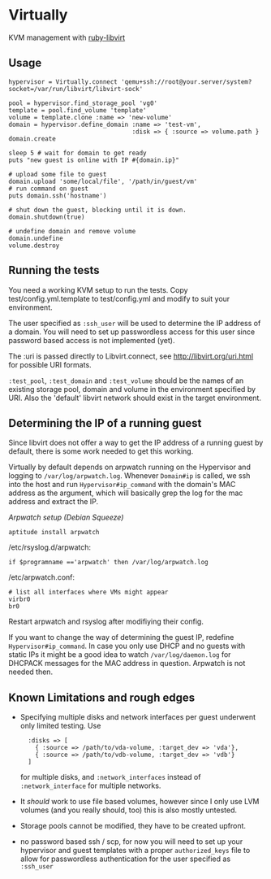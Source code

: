Virtually
=========

KVM management with [ruby-libvirt](http://libvirt.org/)

Usage
-----

    hypervisor = Virtually.connect 'qemu+ssh://root@your.server/system?socket=/var/run/libvirt/libvirt-sock'

    pool = hypervisor.find_storage_pool 'vg0'
    template = pool.find_volume 'template'
    volume = template.clone :name => 'new-volume'
    domain = hypervisor.define_domain :name => 'test-vm',
                                      :disk => { :source => volume.path }
    domain.create

    sleep 5 # wait for domain to get ready
    puts "new guest is online with IP #{domain.ip}"

    # upload some file to guest
    domain.upload 'some/local/file', '/path/in/guest/vm'
    # run command on guest
    puts domain.ssh('hostname')

    # shut down the guest, blocking until it is down.
    domain.shutdown(true)

    # undefine domain and remove volume
    domain.undefine
    volume.destroy


Running the tests
-----------------

You need a working KVM setup to run the tests. Copy
test/config.yml.template to test/config.yml and modify to suit your
environment. 

The user specified as `:ssh_user` will be used to determine the IP address
of a domain. You will need to set up passwordless access for this user
since password based access is not implemented (yet).

The :uri is passed directly to Libvirt.connect, see
http://libvirt.org/uri.html for possible URI formats.

`:test_pool`, `:test_domain` and `:test_volume` should be the names of an
existing storage pool, domain and volume in the environment specified by
URI. Also the 'default' libvirt network should exist in the target
environment.


Determining the IP of a running guest
-------------------------------------

Since libvirt does not offer a way to get the IP address of a running guest by
default, there is some work needed to get this working.

Virtually by default depends on arpwatch running on the Hypervisor and
logging to `/var/log/arpwatch.log`. Whenever `Domain#ip` is called, we
ssh into the host and run `Hypervisor#ip_command` with the domain's MAC
address as the argument, which will basically grep the log for the mac
address and extract the IP.

*Arpwatch setup (Debian Squeeze)*

    aptitude install arpwatch


/etc/rsyslog.d/arpwatch:

    if $programname =='arpwatch' then /var/log/arpwatch.log


/etc/arpwatch.conf:

    # list all interfaces where VMs might appear
    virbr0
    br0



Restart arpwatch and rsyslog after modifiying their config.

If you want to change the way of determining the guest IP, redefine
`Hypervisor#ip_command`. In case you only use DHCP and no guests with
static IPs it might be a good idea to watch `/var/log/daemon.log` for
DHCPACK messages for the MAC address in question. Arpwatch is not needed
then.


Known Limitations and rough edges
---------------------------------

- Specifying multiple disks and network interfaces per
  guest underwent only limited testing. Use
        
        :disks => [
          { :source => /path/to/vda-volume, :target_dev => 'vda'},
          { :source => /path/to/vdb-volume, :target_dev => 'vdb'}
        ]

  for multiple disks, and `:network_interfaces` instead of
  `:network_interface` for multiple networks.
- It *should* work to use file based volumes, however since I only use
  LVM volumes (and you really should, too) this is also mostly untested.
- Storage pools cannot be modified, they have to be created upfront.
- no password based ssh / scp, for now you will need to set up your
  hypervisor and guest templates with a proper `authorized_keys` file to
  allow for passwordless authentication for the user specified as
  `:ssh_user`

